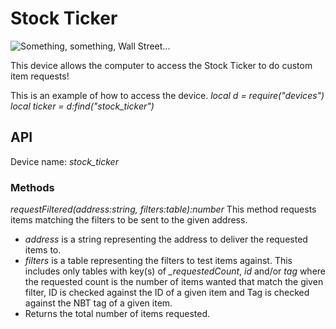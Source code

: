 # Stock Ticker

![Something, something, Wall Street...](block:create:stock_ticker)

This device allows the computer to access the Stock Ticker to do custom item requests!

This is an example of how to access the device.
*local d = require("devices")*
*local ticker = d:find("stock_ticker")*

## API
Device name: *stock_ticker*

### Methods
*requestFiltered(address:string, filters:table):number*
This method requests items matching the filters to be sent to the given address.
- *address* is a string representing the address to deliver the requested items to.
- *filters* is a table representing the filters to test items against. This includes only tables with key(s) of *\_requestedCount*, *id* and/or *tag* where the requested count is the number of items wanted that match the given filter, ID is checked against the ID of a given item and Tag is checked against the NBT tag of a given item.
- Returns the total number of items requested.